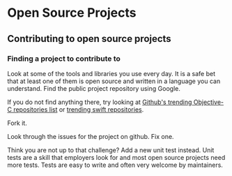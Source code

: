 # Open Source Projects

## Contributing to open source projects

### Finding a project to contribute to

Look at some of the tools and libraries you use every day. It is a safe bet that at least one of them is open source and written in a language you can understand. Find the public project repository using Google. 

If you do not find anything there, try looking at [Github's trending Objective-C repositories list](https://github.com/trending/objective-c?since=monthly) or [trending swift repositories](https://github.com/trending/swift?since=monthly).

Fork it.

Look through the issues for the project on github. Fix one.

Think you are not up to that challenge? Add a new unit test instead. Unit tests are a skill that employers look for and most open source projects need more tests. Tests are easy to write and often very welcome by maintainers.
